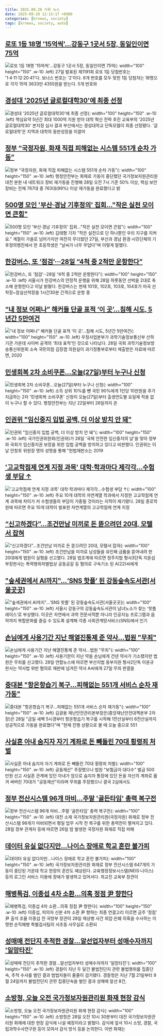 ```yaml
---
title: 2025.09.28 사회 뉴스
date: 2025-09-28 12:15:17 +0900
categories: [krnews, society]
tags: [krnews, society, auto]
---
```

## [로또 1등 18명 '15억씩'…강동구 1곳서 5장, 동일인이면 75억](https://n.news.naver.com/mnews/article/421/0008512850)

![로또 1등 18명 '15억씩'…강동구 1곳서 5장, 동일인이면 75억](https://mimgnews.pstatic.net/image/origin/421/2025/09/27/8512850.jpg?type=nf220_150){: width="100" height="150" .w-10 .left}
27일 발표된 제1191회 로또 1등 당첨번호는 '1·4·11·12·20·41'다. 보너스 번호는 '2'이다. 6개 번호를 모두 맞힌 1등 당첨자는 18명으로 각각 15억 3633만 4355원을 받는다. 5개 번호와

## [경성대 '2025년 글로컬대학30'에 최종 선정](https://n.news.naver.com/mnews/article/079/0004070920)

![경성대 '2025년 글로컬대학30'에 최종 선정](https://mimgnews.pstatic.net/image/origin/079/2025/09/28/4070920.jpg?type=nf220_150){: width="100" height="150" .w-10 .left}
핵심요약 5년간 최대 1000억 지원 받아 대학 혁신 전략 추진 교육부의 '2025년 글로컬대학30' 본지정 심사 결과 부산에서는 경성대학교 단독모델이 최종 선정됐다. '글로컬대학'은 지역과 대학의 동반성장을 이끌어

## [정부 “국정자원, 화재 직접 피해없는 시스템 551개 순차 가동”](https://n.news.naver.com/mnews/article/029/0002984666)

![정부 “국정자원, 화재 직접 피해없는 시스템 551개 순차 가동”](https://mimgnews.pstatic.net/image/origin/029/2025/09/28/2984666.jpg?type=nf220_150){: width="100" height="150" .w-10 .left}
행정안전부는 화재로 가동이 중단했던 국가정보자원관리원 대전 분원 내 네트워크 장비 재가동을 진행해 28일 오전 7시 기준 50% 이상, 핵심 보안장비는 전체 767대 중 763대(99%) 이상 재가동을 완료했다고 밝

## [500명 모인 '부산·경남 기후정의' 집회…"작은 실천 모이면 큰힘"](https://n.news.naver.com/mnews/article/421/0008512790)

![500명 모인 '부산·경남 기후정의' 집회…"작은 실천 모이면 큰힘"](https://mimgnews.pstatic.net/image/origin/421/2025/09/27/8512790.jpg?type=nf220_150){: width="100" height="150" .w-10 .left}
김태형 기자 "작은 실천으로 단 하나뿐인 우리 지구를 지켜요." 계절이 가을로 넘어가지만 여전히 무더웠던 27일, 부산과 경남 환경·시민단체의 기후정의행진에서 한 초등학생은 "날씨가 너무 무덥다"며 이렇게 말했다.

## [한강버스, 또 ‘점검’···28일 “4척 중 2척만 운항한다”](https://n.news.naver.com/mnews/article/032/0003399311)

![한강버스, 또 ‘점검’···28일 “4척 중 2척만 운항한다”](https://mimgnews.pstatic.net/image/origin/032/2025/09/28/3399311.jpg?type=nf220_150){: width="100" height="150" .w-10 .left}
서울시가 한강버스의 안정적 운행을 위해 28일 하룻동안 선박을 2대로 축소해 운항한다고 이날 밝혔다. 한강버스는 현재 101호, 102호, 103호, 104호가 마곡 선착장~잠실선착장을 1시간30분 간격으로 운항 중

## [“내 정보 어쩌나” 해커들 단골 표적 ‘이 곳’…침해 시도, 5년간 5만여건](https://n.news.naver.com/mnews/article/029/0002984637)

![“내 정보 어쩌나” 해커들 단골 표적 ‘이 곳’…침해 시도, 5년간 5만여건](https://mimgnews.pstatic.net/image/origin/029/2025/09/28/2984637.jpg?type=nf220_150){: width="100" height="150" .w-10 .left}
우정사업본부가 과학기술정보통신부 산하 기관 가운데 사이버 공격의 ‘최대 표적’인 것으로 나타났다. 28일 국회 과학기술정보방송통신위원회 소속 국민의힘 김장겸 의원실이 과기정통부로부터 제출받은 자료에 따르면, 2020

## [민생회복 2차 소비쿠폰…오늘(27일)부터 누구나 신청](https://n.news.naver.com/mnews/article/417/0001104094)

![민생회복 2차 소비쿠폰…오늘(27일)부터 누구나 신청](https://mimgnews.pstatic.net/image/origin/417/2025/09/27/1104094.jpg?type=nf220_150){: width="100" height="150" .w-10 .left}
소득 상위 10%를 뺀 국민 90%에게 1인당 10만원을 추가 지급하는 2차 '민생회복 소비쿠폰' 신청이 오늘(27일)부터 출생연도별 요일제 적용 없이 누구나 할 수 있다. 행정안전부는 지난 22일부터 26일까지 온

## [인권위 "임신중지 입법 공백, 더 이상 방치 안 돼"](https://n.news.naver.com/mnews/article/003/0013510027)

![인권위 "임신중지 입법 공백, 더 이상 방치 안 돼"](https://mimgnews.pstatic.net/image/origin/003/2025/09/28/13510027.jpg?type=nf220_150){: width="100" height="150" .w-10 .left}
국가인권위원회(인권위)가 28일 '국제 안전한 임신중지의 날'을 맞아 정부와 국회가 임신중지권 보장을 위한 입법 공백을 방치하고 있다고 비판했다. 인권위는 이날 안창호 위원장 명의 성명을 통해 "헌법재판소는 2019

## ['고교학점제 연계 지정 과목' 대학·학과마다 제각각…수험생 부담 ↑](https://n.news.naver.com/mnews/article/003/0013509871)

!['고교학점제 연계 지정 과목' 대학·학과마다 제각각…수험생 부담 ↑](https://mimgnews.pstatic.net/image/origin/003/2025/09/28/13509871.jpg?type=nf220_150){: width="100" height="150" .w-10 .left}
주요 10개 대학의 자연계열 학과에서 지정한 고교학점제 연계 과목에 차이가 커 수험생들의 부담이 가중될 것이라는 지적이 제기됐다. 28일 종로학원에 따르면 주요 10개 대학이 발표한 자연계열의 고교학점제 연계 지정

## [“신고하겠다”…조건만남 미끼로 돈 뜯으려던 20대, 모텔서 잡혀](https://n.news.naver.com/mnews/article/029/0002984671)

![“신고하겠다”…조건만남 미끼로 돈 뜯으려던 20대, 모텔서 잡혀](https://mimgnews.pstatic.net/image/origin/029/2025/09/28/2984671.jpg?type=nf220_150){: width="100" height="150" .w-10 .left}
조건만남을 미끼로 남성들을 유인해 금품을 뜯어내려 한 20대에게 법원이 실형을 선고했다. 28일 법조계에 따르면 청주지법 형사3단독 지윤섭 부장판사는 폭력행위처벌법상 공동공갈 등 혐의로 구속기소 된 A(22)씨에게

## ["숲세권에서 AI까지"…‘SNS 핫플’ 된 강동숲속도서관[서울곳곳]](https://n.news.naver.com/mnews/article/018/0006127756)

!["숲세권에서 AI까지"…‘SNS 핫플’ 된 강동숲속도서관[서울곳곳]](https://mimgnews.pstatic.net/image/origin/018/2025/09/28/6127756.jpg?type=nf220_150){: width="100" height="150" .w-10 .left}
서울시 강동구의 강동숲속도서관이 남녀노소가 찾는 ‘핫플레이스’로 부상했다. 이곳은 자연에서 과학 전문서적뿐 아니라 인공지능 프로그램과 음악까지 복합문화를 즐길 수 있도록 설계해 각종 사회관계망서비스(SNS)에서 인기

## [손님에게 사용기간 지난 해열진통제 준 약사…법원 "무죄"](https://n.news.naver.com/mnews/article/277/0005658673)

![손님에게 사용기간 지난 해열진통제 준 약사…법원 "무죄"](https://mimgnews.pstatic.net/image/origin/277/2025/09/28/5658673.jpg?type=nf220_150){: width="100" height="150" .w-10 .left}
사용기한이 지난 약을 손님에게 건넨 약사가 기소됐지만 법원은 무죄를 선고했다. 28일 연합뉴스에 따르면 부산지법 동부지원 형사2단독 이윤규 판사는 약사법 위반 혐의로 재판에 넘겨진 약사 A씨에게 27일 무죄 판결을

## [중대본 "항온항습기 복구…피해없는 551개 서비스 순차 재가동"](https://n.news.naver.com/mnews/article/421/0008513132)

![중대본 "항온항습기 복구…피해없는 551개 서비스 순차 재가동"](https://mimgnews.pstatic.net/image/origin/421/2025/09/28/8513132.jpg?type=nf220_150){: width="100" height="150" .w-10 .left}
김광용 재난안전관리본부장은(중앙재난안전대책본부 2차장)은 28일 "금일 새벽 5시경부터 항온항습기 복구를 시작해 1전산실부터 6전산실까지 성공적으로 가동을 완료했다"며 "현재 진행 상황으로 볼 때 오늘 중으로 551

## [사실혼 아내 숨지자 자기 계좌로 돈 빼돌린 70대 횡령죄 처벌](https://n.news.naver.com/mnews/article/001/0015653153)

![사실혼 아내 숨지자 자기 계좌로 돈 빼돌린 70대 횡령죄 처벌](https://mimgnews.pstatic.net/image/origin/001/2025/09/28/15653153.jpg?type=nf220_150){: width="100" height="150" .w-10 .left}
공동재산" 주장했으나 법원 "보험금이 대다수" 벌금 500만원 선고 사실혼 관계에 있던 아내가 암으로 숨지자 통장에 있던 돈을 자신의 계좌로 옮겨 써버린 70대가 "공동재산"이라며 무죄를 주장했으나 결국 2심에서도

## [정부 전산시스템 96개 마비…주말 '골든타임' 총력 복구전](https://n.news.naver.com/mnews/article/088/0000972702)

![정부 전산시스템 96개 마비…주말 '골든타임' 총력 복구전](https://mimgnews.pstatic.net/image/origin/088/2025/09/28/972702.jpg?type=nf220_150){: width="100" height="150" .w-10 .left}
대전 소재 국가정보자원관리원(국정자원) 화재로 정부 전산시스템 96개가 마비되면서 평일 업무 시작 전 복구를 위한 총력전이 펼쳐지고 있다. 28일 정부 관계자 등에 따르면 26일 밤 발생한 국정자원 화재로 직접 피해

## [데이터 유실 없다지만…나이스 장애로 학교 혼란 불가피](https://n.news.naver.com/mnews/article/018/0006127653)

![데이터 유실 없다지만…나이스 장애로 학교 혼란 불가피](https://mimgnews.pstatic.net/image/origin/018/2025/09/28/6127653.jpg?type=nf220_150){: width="100" height="150" .w-10 .left}
국가정보자원관리원 화재로 정부 전산시스템 647개의 가동이 중단된 가운데 학교 현장의 혼란도 예상된다. 교육행정정보시스템(NEIS·나이스) 등의 로그인 서비스 이용에 장애가 발생하고 있어서다. 최교진 교육부 장관이

## [해병특검, 이종섭 4차 소환…의혹 정점 尹 향한다](https://n.news.naver.com/mnews/article/016/0002535928)

![해병특검, 이종섭 4차 소환…의혹 정점 尹 향한다](https://mimgnews.pstatic.net/image/origin/016/2025/09/28/2535928.jpg?type=nf220_150){: width="100" height="150" .w-10 .left}
이종섭, 피의자 신분 4차 소환 尹 향하는 최종 연결고리 이르면 금주 ‘정점’ 尹 출석 조율 이종섭 전 국방부 장관이 28일 채상병 사건 외압·은폐 의혹을 수사하는 이명현 순직해병 특별검사팀의 서초동 사무실로 소환되

## [성매매 전단지 추적한 경찰…알선업자부터 성매수자까지 '일망타진'](https://n.news.naver.com/mnews/article/421/0008513079)

![성매매 전단지 추적한 경찰…알선업자부터 성매수자까지 '일망타진'](https://mimgnews.pstatic.net/image/origin/421/2025/09/28/8513079.jpg?type=nf220_150){: width="100" height="150" .w-10 .left}
경찰이 지난 두 달간 불법전단지 관련 불법행위를 집중단속, 추적 수사를 벌인 결과 범법자들이 줄줄이 검거됐다. 경찰청은 지난 7월 21일부터 9월 24일까지 불법전단지 관련 집중단속을 벌인 결과 성매매 알선 8건,

## [소방청, 오늘 오전 국가정보자원관리원 화재 현장 감식](https://n.news.naver.com/mnews/article/003/0013509992)

![소방청, 오늘 오전 국가정보자원관리원 화재 현장 감식](https://mimgnews.pstatic.net/image/origin/003/2025/09/28/13509992.jpg?type=nf220_150){: width="100" height="150" .w-10 .left}
소방청은 28일 오전 10시 30분부터 대전 국가정보자원관리원 화재에 대한 현장 감식에 나설 예정이라고 밝혔다. 감식에 앞서 10시 소방, 경찰, 국립과학수사연구원 등이 모여서 감식 방식 등을 논의한다. 이번 화재는

